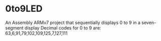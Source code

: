 # 0to9LED
An Assembly ARMv7 project that sequentially displays 0 to 9 in a seven-segment display
Decimal codes for 0 to 9 are:
63,6,91,79,102,109,125,7,127,111
